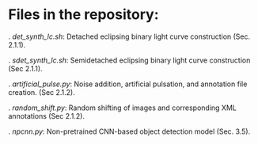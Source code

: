 # Files in the repository: #

. *det_synth_lc.sh*: Detached eclipsing binary light curve construction (Sec. 2.1.1).

. *sdet_synth_lc.sh*: Semidetached eclipsing binary light curve construction (Sec 2.1.1).

. *artificial_pulse.py*: Noise addition, artificial pulsation, and annotation file creation. (Sec 2.1.2). 

. *random_shift.py*: Random shifting of images and corresponding XML annotations (Sec 2.1.2). 

. *npcnn.py*: Non-pretrained CNN-based object detection model (Sec. 3.5).

